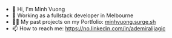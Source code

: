 - 👋 Hi, I'm Minh Vuong
- 🌱 Working as a fullstack developer in Melbourne
- 👨‍💻 My past projects on my Portfolio: [minhvuong.surge.sh](minhvuong.surge.sh)
- 📫 How to reach me: https://no.linkedin.com/in/ademiralijagic
